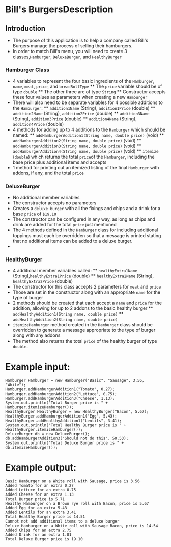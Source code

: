 # Bill's BurgersDescription

## Introduction
* The purpose of this application is to help a company called Bill's Burgers manage the process of selling their hamburgers. 
* In order to match Bill's menu, you will need to create 3 classes,`Hamburger`, `DeluxeBurger`, and `HealthyBurger`
  
### Hamburger Class
* 4 variables to represent the four basic ingredients of the `Hamburger`, `name`, `meat`, `price`, and `breadRollType` 
** The `price` variable should be of type `double`
** The other three are of type `String` 
** Constructor accepts these four values as parameters when creating a new `Hamburger`
* There will also need to be separate variables for 4 possible additions to the `Hamburger`:
** `addition1Name` (String), `addition1Price` (double)
** `addition2Name` (String), `addition2Price` (double)
** `addition3Name` (String), `addition3Price` (double)
** `addition4Name` (String), `addition4Price` (double)
* 4 methods for adding up to 4 additions to the `Hamburger` which should be named:
** `addHamburgerAddition1(String name, double price)` (void)
** `addHamburgerAddition2(String name, double price)` (void)
** `addHamburgerAddition3(String name, double price)` (void)
** `addHamburgerAddition4(String name, double price)` (void) 
** `itemize` (`double`) which returns the total `price`of the `Hamburger`, including the base price plus additional 
  items and accepts
* 1 method for printing out an itemized listing of the final `Hamburger` with addons, if any, and the total `price`
  
### DeluxeBurger
* No additional member variables
* The constructor accepts no parameters 
* Creates a `deluxe burger` with all the fixings and chips and a drink for a base `price` of `$19.10`
* The constructor can be configured in any way, as long as chips and drink are added for the total `price` just 
  mentioned
* The 4 methods defined in the `Hamburger` class for including additional toppings must each be overridden so that a 
  message is printed stating that no additional items can be added to a deluxe burger.
* 
### HealthyBurger
* 4 additional member variables called:
** `healthyExtra1Name` (String),`healthyExtra1Price` (double)
** `healthyExtra2Name` (String), `healthyExtra2Price` (double) 
* The constructor for this class accepts 2 parameters for `meat` and `price`
* Those are set in the constructor along with an appropriate `name` for the type of burger
* 2 methods should be created that each accept a `name` and `price` for the addition, allowing for up to 2 addons to the basic healthy burger
** `addHealthyAddition1(String name, double price)`
** `addHealthyAddition2(String name, double price)`
* `itemizeHamburger` method created in the `Hamburger` class should be overridden to generate a message appropriate to the type of burger along with any addons
* The method also returns the total `price` of the healthy burger of type `double`.
  
# Example input:
```
Hamburger Hamburger = new Hamburger("Basic", "Sausage", 3.56, "White");
Hamburger.addHamburgerAddition1("Tomato", 0.27);
Hamburger.addHamburgerAddition2("Lettuce", 0.75);
Hamburger.addHamburgerAddition3("Cheese", 1.13);
System.out.println("Total Burger price is " + Hamburger.itemizeHamburger());
HealthyBurger HealthyBurger = new HealthyBurger("Bacon", 5.67);
HealthyBurger.addHamburgerAddition1("Egg", 5.43);
HealthyBurger.addHealthyAddition1("Lentils", 3.41);
System.out.println("Total Healthy Burger price is " + HealthyBurger.itemizeHamburger());
DeluxeBurger db = new DeluxeBurger();
db.addHamburgerAddition3("Should not do this", 50.53);
System.out.println("Total Deluxe Burger price is " + db.itemizeHamburger());
```

# Example output:
```
Basic Hamburger on a White roll with Sausage, price is 3.56
Added Tomato for an extra 0.27
Added Lettuce for an extra 0.75
Added Cheese for an extra 1.13
Total Burger price is 5.71
Healthy Hamburger on a Brown rye roll with Bacon, price is 5.67
Added Egg for an extra 5.43
Added Lentils for an extra 3.41
Total Healthy Burger price is 14.51
Cannot not add additional items to a deluxe burger
Deluxe Hamburger on a White roll with Sausage Bacon, price is 14.54
Added Chips for an extra 2.75
Added Drink for an extra 1.81
Total Deluxe Burger price is 19.10
```